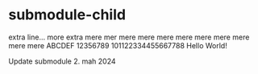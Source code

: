 # submodule-child

extra line...
more extra
mere mer
mere
mere
mere
mere
mere
mere
mere
mere
mere
ABCDEF
12356789
101122334455667788
Hello World!

Update submodule 2. mah 2024
